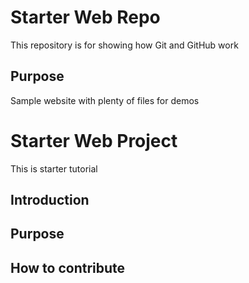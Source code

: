 # Starter Web Repo

This repository is for showing how Git and GitHub work

## Purpose

Sample website with plenty of files for demos
# Starter Web Project

This is starter tutorial

## Introduction 

## Purpose

## How to contribute
